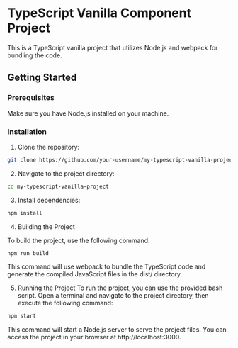 # TypeScript Vanilla Component Project

This is a TypeScript vanilla project that utilizes Node.js and webpack for bundling the code.

## Getting Started

### Prerequisites

Make sure you have Node.js installed on your machine.

### Installation

1. Clone the repository:

```bash
git clone https://github.com/your-username/my-typescript-vanilla-project.git

```

2. Navigate to the project directory:

```bash
cd my-typescript-vanilla-project
```
    
3. Install dependencies:

```bash
npm install
```
4. Building the Project

To build the project, use the following command:

 ```bash
npm run build
 ```
This command will use webpack to bundle the TypeScript code and generate the compiled JavaScript files in the dist/ directory.

5. Running the Project
To run the project, you can use the provided bash script. Open a terminal and navigate to the project directory, then execute the following command:

 ```bash
npm start
 ```
This command will start a Node.js server to serve the project files. You can access the project in your browser at http://localhost:3000.

